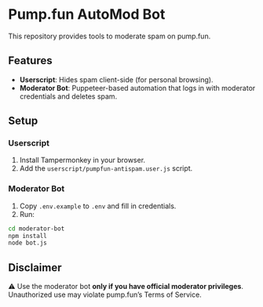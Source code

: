 # Pump.fun AutoMod Bot

This repository provides tools to moderate spam on pump.fun.

## Features
- **Userscript**: Hides spam client-side (for personal browsing).
- **Moderator Bot**: Puppeteer-based automation that logs in with moderator credentials and deletes spam.

## Setup

### Userscript
1. Install Tampermonkey in your browser.
2. Add the `userscript/pumpfun-antispam.user.js` script.

### Moderator Bot
1. Copy `.env.example` to `.env` and fill in credentials.
2. Run:

```bash
cd moderator-bot
npm install
node bot.js
```

## Disclaimer
⚠️ Use the moderator bot **only if you have official moderator privileges**. Unauthorized use may violate pump.fun’s Terms of Service.
